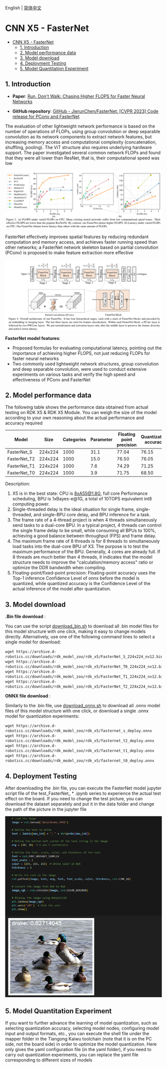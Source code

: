 English | [简体中文](./README_cn.md)

# CNN X5 - FasterNet

- [CNN X5 - FasterNet](#cnn-x5---fasternet)
  - [1. Introduction](#1-introduction)
  - [2. Model performance data](#2-model-performance-data)
  - [3. Model download](#3-model-download)
  - [4. Deployment Testing](#4ment-testing)
  - [5. Model Quantitation Experiment](#5-model-quantitation-experiment)


## 1. Introduction

- **Paper**: [Run, Don't Walk: Chasing Higher FLOPS for Faster Neural Networks](http://arxiv.org/abs/2303.03667)

- **GitHub repository**: [GitHub - JierunChen/FasterNet: [CVPR 2023] Code release for PConv and FasterNet](https://github.com/JierunChen/FasterNet)

The evaluation of other lightweight network performance is based on the number of operations of FLOPs, using group convolution or deep separable convolution as its network components to extract network features, but increasing memory access and computational complexity (concatenation, shuffling, pooling). The ViT structure also requires underlying hardware support. The paper investigated several common network FLOPs and found that they were all lower than ResNet, that is, their computational speed was low

![](./data/FLOPs%20of%20Nets.png)

FasterNet effectively improves spatial features by reducing redundant computation and memory access, and achieves faster running speed than other networks; a FasterNet network skeleton based on partial convolution (PConv) is proposed to make feature extraction more effective

![](./data/FasterNet_architecture.png)


**FasterNet model features**:

- Proposed formulas for evaluating computational latency, pointing out the importance of achieving higher FLOPS, not just reducing FLOPs for faster neural networks
- Two commonly used lightweight network structures, group convolution and deep separable convolution, were used to conduct extensive experiments on various tasks and verify the high speed and effectiveness of PConv and FasterNet


## 2. Model performance data

The following table shows the performance data obtained from actual testing on RDK X5 & RDK X5 Module. You can weigh the size of the model according to your own reasoning about the actual performance and accuracy required


| Model        | Size    | Categories | Parameter | Floating point precision | Quantization accuracy | Latency/throughput (single-threaded) | Latency/throughput (multi-threaded) | Frame rate(FPS) |
| ------------ | ------- | ---------- | --------- | ------------------------ | --------------------- | ------------------------------------ | ----------------------------------- | --------------- |
| FasterNet_S  | 224x224 | 1000 | 31.1   | 77.04 | 76.15 | 6.73        | 24.34       | 162.83  |
| FasterNet_T2 | 224x224 | 1000 | 15.0   | 76.50 | 76.05 | 3.39        | 11.56       | 342.48  |
| FasterNet_T1 | 224x224 | 1000 | 7.6    | 74.29 | 71.25 | 1.96        | 5.58        | 708.40  |
| FasterNet_T0 | 224x224 | 1000 | 3.9    | 71.75 | 68.50 | 1.41        | 3.48        | 1135.13 |


Description:
1. X5 is in the best state: CPU is 8xA55@1.8G, full core Performance scheduling, BPU is 1xBayes-e@1G, a total of 10TOPS equivalent int8 computing power.
2. Single-threaded delay is the ideal situation for single frame, single-threaded, and single-BPU core delay, and BPU inference for a task.
3. The frame rate of a 4-thread project is when 4 threads simultaneously send tasks to a dual-core BPU. In a typical project, 4 threads can control the single frame delay to be small, while consuming all BPUs to 100%, achieving a good balance between throughput (FPS) and frame delay.
4. The maximum frame rate of 8 threads is for 8 threads to simultaneously load tasks into the dual-core BPU of X3. The purpose is to test the maximum performance of the BPU. Generally, 4 cores are already full. If 8 threads are much better than 4 threads, it indicates that the model structure needs to improve the "calculation/memory access" ratio or optimize the DDR bandwidth when compiling.
5. Floating-point/fixed-point precision: Floating-point accuracy uses the Top-1 inference Confidence Level of onnx before the model is quantized, while quantized accuracy is the Confidence Level of the actual inference of the model after quantization.


## 3. Model download

**.Bin file download** :

You can use the script [download_bin.sh](./model/download_bin.sh) to download all .bin model files for this model structure with one click, making it easy to change models directly. Alternatively, use one of the following command lines to select a single model for download:

```shell
wget https://archive.d-robotics.cc/downloads/rdk_model_zoo/rdk_x5/FasterNet_S_224x224_nv12.bin
wget https://archive.d-robotics.cc/downloads/rdk_model_zoo/rdk_x5/FasterNet_T0_224x224_nv12.bin
wget https://archive.d-robotics.cc/downloads/rdk_model_zoo/rdk_x5/FasterNet_T1_224x224_nv12.bin
wget https://archive.d-robotics.cc/downloads/rdk_model_zoo/rdk_x5/FasterNet_T2_224x224_nv12.bin
```

**ONNX file download** :

Similarly to the .bin file, use [download_onnx.sh](./model/download_onnx.sh) to download all .onnx model files of this model structure with one click, or download a single .onnx model for quantization experiments:

```shell
wget https://archive.d-robotics.cc/downloads/rdk_model_zoo/rdk_x5/fasternet_s_deploy.onnx
wget https://archive.d-robotics.cc/downloads/rdk_model_zoo/rdk_x5/fasternet_t2_deploy.onnx
wget https://archive.d-robotics.cc/downloads/rdk_model_zoo/rdk_x5/fasternet_t1_deploy.onnx
wget https://archive.d-robotics.cc/downloads/rdk_model_zoo/rdk_x5/fasternet_t0_deploy.onnx
```

## 4. Deployment Testing

After downloading the .bin file, you can execute the FasterNet model jupyter script file of the test_FasterNet_ * .ipynb series to experience the actual test effect on the board. If you need to change the test picture, you can download the dataset separately and put it in the data folder and change the path of the picture in the jupyter file

![alt text](./data/inference.png)

## 5. Model Quantitation Experiment

If you want to further advance the learning of model quantization, such as selecting quantization accuracy, selecting model nodes, configuring model input and output formats, etc., you can execute the shell file under the mapper folder in the Tiangong Kaiwu toolchain (note that it is on the PC side, not the board side) in order to optimize the model quantization. Here only gives the yaml configuration file (in the yaml folder), if you need to carry out quantization experiments, you can replace the yaml file corresponding to different sizes of models